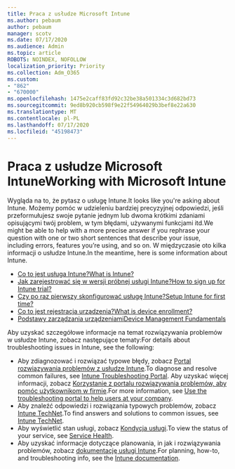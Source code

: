 ```yaml
---
title: Praca z usłudze Microsoft Intune
ms.author: pebaum
author: pebaum
manager: scotv
ms.date: 07/17/2020
ms.audience: Admin
ms.topic: article
ROBOTS: NOINDEX, NOFOLLOW
localization_priority: Priority
ms.collection: Adm_O365
ms.custom:
- "862"
- "670000"
ms.openlocfilehash: 1475e2caff83fd92c32be38a501334c3d682bd73
ms.sourcegitcommit: 9ed8b920cb598f9e22f54964029b3bef8e22a630
ms.translationtype: MT
ms.contentlocale: pl-PL
ms.lasthandoff: 07/17/2020
ms.locfileid: "45198473"
---
```

# <a name="working-with-microsoft-intune"></a><span data-ttu-id="3849f-102">Praca z usłudze Microsoft Intune</span><span class="sxs-lookup"><span data-stu-id="3849f-102">Working with Microsoft Intune</span></span>

<span data-ttu-id="3849f-103">Wygląda na to, że pytasz o usługę Intune.</span><span class="sxs-lookup"><span data-stu-id="3849f-103">It looks like you're asking about Intune.</span></span> <span data-ttu-id="3849f-104">Możemy pomóc w udzieleniu bardziej precyzyjnej odpowiedzi, jeśli przeformułujesz swoje pytanie jednym lub dwoma krótkimi zdaniami opisującymi twój problem, w tym błędami, używanymi funkcjami itd.</span><span class="sxs-lookup"><span data-stu-id="3849f-104">We might be able to help with a more precise answer if you rephrase your question with one or two short sentences that describe your issue, including errors, features you’re using, and so on.</span></span> <span data-ttu-id="3849f-105">W międzyczasie oto kilka informacji o usłudze Intune.</span><span class="sxs-lookup"><span data-stu-id="3849f-105">In the meantime, here is some information about Intune.</span></span>

- [<span data-ttu-id="3849f-106">Co to jest usługa Intune?</span><span class="sxs-lookup"><span data-stu-id="3849f-106">What is Intune?</span></span>](https://docs.microsoft.com/intune/what-is-intune)
- [<span data-ttu-id="3849f-107">Jak zarejestrować się w wersji próbnej usługi Intune?</span><span class="sxs-lookup"><span data-stu-id="3849f-107">How to sign up for Intune trial?</span></span>](https://docs.microsoft.com/intune/free-trial-sign-up)
- [<span data-ttu-id="3849f-108">Czy po raz pierwszy skonfigurować usługę Intune?</span><span class="sxs-lookup"><span data-stu-id="3849f-108">Setup Intune for first time?</span></span>](https://docs.microsoft.com/intune/setup-steps)
- [<span data-ttu-id="3849f-109">Co to jest rejestracja urządzenia?</span><span class="sxs-lookup"><span data-stu-id="3849f-109">What is device enrollment?</span></span>](https://docs.microsoft.com/intune/device-enrollment)
- [<span data-ttu-id="3849f-110">Podstawy zarządzania urządzeniami</span><span class="sxs-lookup"><span data-stu-id="3849f-110">Device Management Fundamentals</span></span>](https://docs.microsoft.com/mem/intune/fundamentals/)

<span data-ttu-id="3849f-111">Aby uzyskać szczegółowe informacje na temat rozwiązywania problemów w usłudze Intune, zobacz następujące tematy:</span><span class="sxs-lookup"><span data-stu-id="3849f-111">For details about troubleshooting issues in Intune, see the following:</span></span>

- <span data-ttu-id="3849f-112">Aby zdiagnozować i rozwiązać typowe błędy, zobacz [Portal rozwiązywania problemów z usłudze Intune](https://aka.ms/intunetroubleshooting).</span><span class="sxs-lookup"><span data-stu-id="3849f-112">To diagnose and resolve common failures, see  [Intune Troubleshooting Portal](https://aka.ms/intunetroubleshooting).</span></span> <span data-ttu-id="3849f-113">Aby uzyskać więcej informacji, zobacz [Korzystanie z portalu rozwiązywania problemów, aby pomóc użytkownikom w firmie](https://docs.microsoft.com/intune/help-desk-operators).</span><span class="sxs-lookup"><span data-stu-id="3849f-113">For more information, see [Use the troubleshooting portal to help users at your company](https://docs.microsoft.com/intune/help-desk-operators).</span></span>
- <span data-ttu-id="3849f-114">Aby znaleźć odpowiedzi i rozwiązania typowych problemów, zobacz [Intune TechNet](https://aka.ms/intuneforums).</span><span class="sxs-lookup"><span data-stu-id="3849f-114">To find answers and solutions to common issues, see [Intune TechNet](https://aka.ms/intuneforums).</span></span>
- <span data-ttu-id="3849f-115">Aby wyświetlić stan usługi, zobacz [Kondycja usługi](https://portal.office.com/AdminPortal/Home#/servicehealth).</span><span class="sxs-lookup"><span data-stu-id="3849f-115">To view the status of your service, see [Service Health](https://portal.office.com/AdminPortal/Home#/servicehealth).</span></span>
- <span data-ttu-id="3849f-116">Aby uzyskać informacje dotyczące planowania, in jak i rozwiązywania problemów, zobacz [dokumentację usługi Intune](https://docs.microsoft.com/intune/).</span><span class="sxs-lookup"><span data-stu-id="3849f-116">For planning, how-to, and troubleshooting info, see the [Intune documentation](https://docs.microsoft.com/intune/).</span></span>